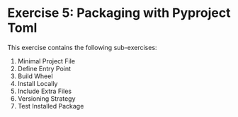 # Exercise 5: Packaging with Pyproject Toml

This exercise contains the following sub-exercises:

1. Minimal Project File
2. Define Entry Point
3. Build Wheel
4. Install Locally
5. Include Extra Files
6. Versioning Strategy
7. Test Installed Package
